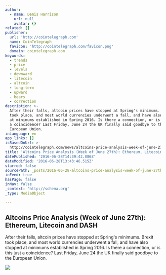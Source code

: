 ```yaml
---
author:
  - name: Denis Harrison
    url: null
    avatar: {}
related: []
publisher:
  url: 'http://cointelegraph.com'
  name: CoinTelegraph
  favicon: 'http://cointelegraph.com/favicon.png'
  domain: cointelegraph.com
keywords:
  - trends
  - price
  - levels
  - downward
  - litecoin
  - altcoin
  - long-term
  - upward
  - bears
  - correction
description: >-
  After their falls, altcoin prices have stopped at Spring's minimums. Brexit
  took place, and most world currencies underwent a fall, and have also stopped
  at minimums established in Spring 2016. Is there a connection, or is this just
  a coincidence? Last Friday, June 24 the UK finally said goodbye to the
  European Union.
inLanguage: en
app_links: []
isBasedOnUrl: >-
  http://cointelegraph.com/news/altcoins-price-analysis-week-of-june-27th-ethereum-litecoin-and-dash
title: 'Altcoins Price Analysis (Week of June 27th): Ethereum, Litecoin and DASH'
datePublished: '2016-06-28T14:39:42.886Z'
dateModified: '2016-06-28T13:43:46.515Z'
starred: false
sourcePath: _posts/2016-06-28-altcoins-price-analysis-week-of-june-27th-ethereum-litec.md
inFeed: true
hasPage: false
inNav: false
_context: 'http://schema.org'
_type: MediaObject

---
```

<article style=""><h1>Altcoins Price Analysis (Week of June 27th): Ethereum, Litecoin and DASH</h1><p>After their falls, altcoin prices have stopped at Spring's minimums. Brexit took place, and most world currencies underwent a fall, and have also stopped at minimums established in Spring 2016. Is there a connection, or is this just a coincidence? Last Friday, June 24 the UK finally said goodbye to the European Union.</p><img src="https://lh6.googleusercontent.com/-ycPQyfm71W2c_KTus4eVrd3HBxYbKUOYT7OtZo-I2QbfUp4q4tqf_OYtqJhRo05Scu_hcLS43Ss6xly5hJZ-qx_XoBZtvbqGTrfjEL8KT9PtrfTkgdxVwsSX9jw8xjuvNXKu97p" /></article>